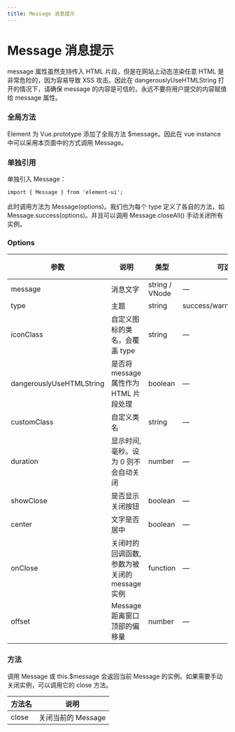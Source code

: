 ```yaml
---
title: Message 消息提示
---
```

# Message 消息提示 <Badge text="pass" type="success"/> <Badge text="0.0.1"/>

<ClientOnly>
  <message-></message->
</ClientOnly>

message 属性虽然支持传入 HTML 片段，但是在网站上动态渲染任意 HTML 是非常危险的，因为容易导致 XSS 攻击。因此在 dangerouslyUseHTMLString 打开的情况下，请确保 message 的内容是可信的，永远不要将用户提交的内容赋值给 message 属性。

### 全局方法

Element 为 Vue.prototype 添加了全局方法 $message。因此在 vue instance 中可以采用本页面中的方式调用 Message。

### 单独引用

单独引入 Message：

```html
import { Message } from 'element-ui';
```

此时调用方法为 Message(options)。我们也为每个 type 定义了各自的方法，如 Message.success(options)。并且可以调用 Message.closeAll() 手动关闭所有实例。

### Options

| 参数 | 说明 | 类型 | 可选值 | 默认值 |
| ---- | ---- | ---- | ---- | ---- |
| message | 消息文字 | string / VNode | — | — |
| type | 主题 | string | success/warning/info/error | info |
| iconClass | 自定义图标的类名，会覆盖 type | string | — | — |
| dangerouslyUseHTMLString | 是否将 message 属性作为 HTML 片段处理  | boolean | — | false |
| customClass | 自定义类名 | string | — | — |
| duration | 显示时间, 毫秒。设为 0 则不会自动关闭 | number | — | 3000 |
| showClose | 是否显示关闭按钮 | boolean | — | false |
| center | 文字是否居中 | boolean | — | false |
| onClose | 关闭时的回调函数, 参数为被关闭的 message 实例 | function | — | — |
| offset | Message 距离窗口顶部的偏移量 | number | — | 20 |

### 方法

调用 Message 或 this.$message 会返回当前 Message 的实例。如果需要手动关闭实例，可以调用它的 close 方法。

| 方法名 | 说明 |
| ---- | ---- |
| close  | 关闭当前的 Message |


